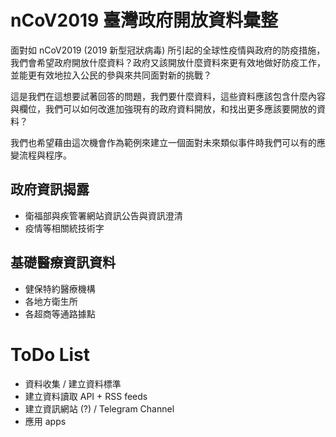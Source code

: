 # nCoV2019 臺灣政府開放資料彙整

面對如 nCoV2019 (2019 新型冠狀病毒) 所引起的全球性疫情與政府的防疫措施，我們會希望政府開放什麼資料？政府又該開放什麼資料來更有效地做好防疫工作，並能更有效地拉入公民的參與來共同面對新的挑戰？

這是我們在這想要試著回答的問題，我們要什麼資料，這些資料應該包含什麼內容與欄位，我們可以如何改進加強現有的政府資料開放，和找出更多應該要開放的資料？

我們也希望藉由這次機會作為範例來建立一個面對未來類似事件時我們可以有的應變流程與程序。

## 政府資訊揭露

-   衛福部與疾管署網站資訊公告與資訊澄清
-   疫情等相關統技術字

## 基礎醫療資訊資料

-   健保特約醫療機構
-   各地方衛生所
-   各超商等通路據點

# ToDo List

-   資料收集 / 建立資料標準
-   建立資料讀取 API + RSS feeds
-   建立資訊網站 (?) / Telegram Channel
-   應用 apps
